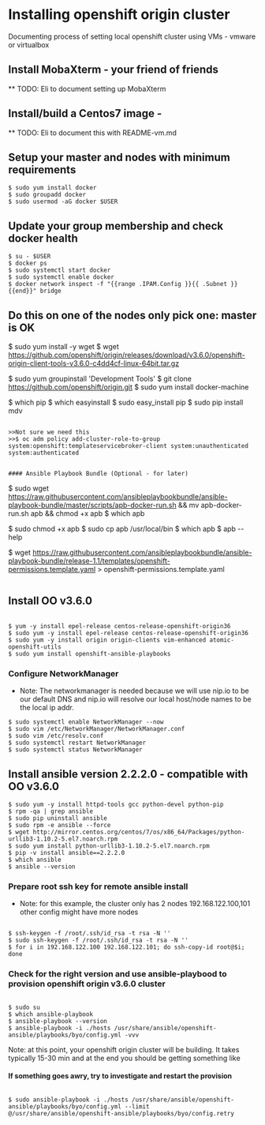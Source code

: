 # Installing openshift origin cluster

Documenting process of setting local openshift cluster using VMs - vmware or virtualbox

## Install MobaXterm - your friend of friends 
** TODO: Eli to document setting up MobaXterm 

## Install/build a Centos7 image - 
** TODO: Eli to document this with README-vm.md


## Setup your master and nodes with minimum requirements

```
$ sudo yum install docker
$ sudo groupadd docker
$ sudo usermod -aG docker $USER

```

## Update your group membership and check docker health

```
$ su - $USER
$ docker ps
$ sudo systemctl start docker
$ sudo systemctl enable docker
$ docker network inspect -f "{{range .IPAM.Config }}{{ .Subnet }}{{end}}" bridge

```

## Do this on one of the nodes only pick one: master is OK
$ sudo yum install -y wget
$ wget https://github.com/openshift/origin/releases/download/v3.6.0/openshift-origin-client-tools-v3.6.0-c4dd4cf-linux-64bit.tar.gz

$ sudo yum groupinstall 'Development Tools'
$ git clone https://github.com/openshift/origin.git
$ sudo yum install docker-machine

$ which pip
$ which easyinstall
$ sudo easy_install pip
$ sudo pip install mdv

```

>>Not sure we need this
>>$ oc adm policy add-cluster-role-to-group system:openshift:templateservicebroker-client system:unauthenticated system:authenticated


#### Ansible Playbook Bundle (Optional - for later)

```

$ sudo wget https://raw.githubusercontent.com/ansibleplaybookbundle/ansible-playbook-bundle/master/scripts/apb-docker-run.sh && mv apb-docker-run.sh apb && chmod +x apb
$ which apb


$ sudo chmod +x apb
$ sudo cp apb /usr/local/bin
$ which apb
$ apb --help


$ wget  https://raw.githubusercontent.com/ansibleplaybookbundle/ansible-playbook-bundle/release-1.1/templates/openshift-permissions.template.yaml > openshift-permissions.template.yaml

```

```
## Install OO v3.6.0

```

$ yum -y install epel-release centos-release-openshift-origin36
$ sudo yum -y install epel-release centos-release-openshift-origin36
$ sudo yum -y install origin origin-clients vim-enhanced atomic-openshift-utils
$ sudo yum install openshift-ansible-playbooks

```

### Configure NetworkManager
* Note: The networkmanager is needed because we will use nip.io to be our default DNS and nip.io will resolve 
	our local host/node names to be the local ip addr. 
```
$ sudo systemctl enable NetworkManager --now
$ sudo vim /etc/NetworkManager/NetworkManager.conf 
$ sudo vim /etc/resolv.conf
$ sudo systemctl restart NetworkManager
$ sudo systemctl status NetworkManager

```

## Install ansible version 2.2.2.0 - compatible with OO v3.6.0

```
$ sudo yum -y install httpd-tools gcc python-devel python-pip
$ rpm -qa | grep ansible
$ sudo pip uninstall ansible
$ sudo rpm -e ansible --force
$ wget http://mirror.centos.org/centos/7/os/x86_64/Packages/python-urllib3-1.10.2-5.el7.noarch.rpm
$ sudo yum install python-urllib3-1.10.2-5.el7.noarch.rpm 
$ pip -v install ansible==2.2.2.0
$ which ansible
$ ansible --version

```

### Prepare root ssh key for remote ansible install

* Note: for this example, the cluster only has 2 nodes 192.168.122.100,101 
	other config might have more nodes
```

$ ssh-keygen -f /root/.ssh/id_rsa -t rsa -N ''
$ sudo ssh-keygen -f /root/.ssh/id_rsa -t rsa -N ''
$ for i in 192.168.122.100 192.168.122.101; do ssh-copy-id root@$i; done

```

### Check for the right version and use ansible-playbood to provision openshift origin v3.6.0 cluster

```

$ sudo su
$ which ansible-playbook
$ ansible-playbook --version
$ ansible-playbook -i ./hosts /usr/share/ansible/openshift-ansible/playbooks/byo/config.yml -vvv 

```

Note: at this point, your openshift origin cluster will be building. It takes typically 15-30 min and at the end
	you should be getting something like

>>
>> 



#### If something goes awry, try to investigate and restart the provision

```

$ sudo ansible-playbook -i ./hosts /usr/share/ansible/openshift-ansible/playbooks/byo/config.yml --limit @/usr/share/ansible/openshift-ansible/playbooks/byo/config.retry

```

